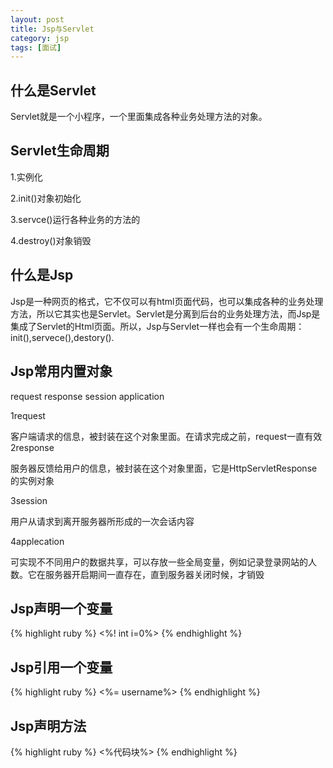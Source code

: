 ```yaml
---
layout: post
title: Jsp与Servlet
category: jsp
tags: [面试]
---
```

## 什么是Servlet

Servlet就是一个小程序，一个里面集成各种业务处理方法的对象。

## Servlet生命周期

1.实例化

2.init()对象初始化

3.servce()运行各种业务的方法的

4.destroy()对象销毁  


## 什么是Jsp

Jsp是一种网页的格式，它不仅可以有html页面代码，也可以集成各种的业务处理方法，所以它其实也是Servlet。Servlet是分离到后台的业务处理方法，而Jsp是集成了Servlet的Html页面。所以，Jsp与Servlet一样也会有一个生命周期：  
init(),servece(),destory().

## Jsp常用内置对象

request  response session  application

1request

客户端请求的信息，被封装在这个对象里面。在请求完成之前，request一直有效
2response

服务器反馈给用户的信息，被封装在这个对象里面，它是HttpServletResponse的实例对象

3session

用户从请求到离开服务器所形成的一次会话内容

4applecation

可实现不不同用户的数据共享，可以存放一些全局变量，例如记录登录网站的人数。它在服务器开启期间一直存在，直到服务器关闭时候，才销毁

## Jsp声明一个变量

{% highlight ruby %}
<%! int i=0%>
{% endhighlight %}

## Jsp引用一个变量

{% highlight ruby %}
  <%= username%>
{% endhighlight %}

## Jsp声明方法

{% highlight ruby %}
  <%代码块%>
{% endhighlight %}
